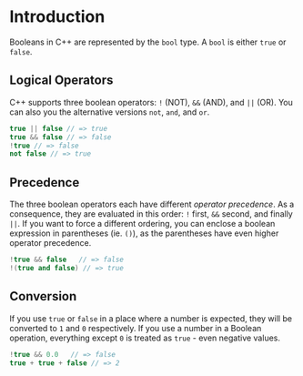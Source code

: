 # Introduction

Booleans in C++ are represented by the `bool` type.
A `bool` is either `true` or `false`.

## Logical Operators

C++ supports three boolean operators: `!` (NOT), `&&` (AND), and `||` (OR).
You can also you the alternative versions `not`, `and`, and `or`.

```cpp
true || false // => true
true && false // => false
!true // => false
not false // => true
```

## Precedence

The three boolean operators each have different _operator precedence_.
As a consequence, they are evaluated in this order: `!` first, `&&` second, and finally `||`.
If you want to force a different ordering, you can enclose a boolean expression in parentheses (ie. `()`), as the parentheses have even higher operator precedence.

```cpp
!true && false   // => false
!(true and false) // => true
```

## Conversion

If you use `true` or `false` in a place where a number is expected, they will be converted to  `1` and `0` respectively.
If you use a number in a Boolean operation, everything except `0` is treated as `true` - even negative values.

```cpp
!true && 0.0   // => false
true + true + false // => 2
```